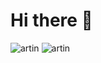 # Hi there 👋

![artin](https://user-images.githubusercontent.com/95845593/224730330-f9a9c8ca-e7f5-49b6-a80f-a9ec3d6c462e.jpg)
![artin](https://user-images.githubusercontent.com/95845593/224730345-f77b8f10-f0ce-40b8-a92d-4272f8d30184.png)
